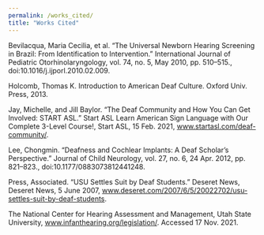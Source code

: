 ```yaml
---
permalink: /works_cited/
title: "Works Cited"
---
```


Bevilacqua, Maria Cecilia, et al. “The Universal Newborn Hearing Screening in Brazil: From Identification to Intervention.” International Journal of Pediatric Otorhinolaryngology, vol. 74, no. 5, May 2010, pp. 510–515., doi:10.1016/j.ijporl.2010.02.009. 
	
Holcomb, Thomas K. Introduction to American Deaf Culture. Oxford Univ. Press, 2013.
	
Jay, Michelle, and Jill Baylor. “The Deaf Community and How You Can Get Involved: START ASL.” Start ASL Learn American Sign Language with Our Complete 3-Level Course!, Start ASL, 15 Feb. 2021, www.startasl.com/deaf-community/. 

Lee, Chongmin. “Deafness and Cochlear Implants: A Deaf Scholar’s Perspective.” Journal of Child Neurology, vol. 27, no. 6, 24 Apr. 2012, pp. 821–823., doi:10.1177/0883073812441248. 
	
Press, Associated. “USU Settles Suit by Deaf Students.” Deseret News, Deseret News, 5 June 2007, www.deseret.com/2007/6/5/20022702/usu-settles-suit-by-deaf-students. 

The National Center for Hearing Assessment and Management, Utah State University, www.infanthearing.org/legislation/. Accessed 17 Nov. 2021.
